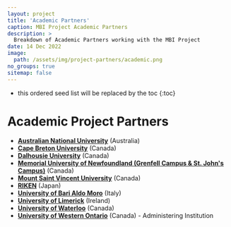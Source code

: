 ```yaml
---
layout: project
title: 'Academic Partners'
caption: MBI Project Academic Partners
description: >
  Breakdown of Academic Partners working with the MBI Project
date: 14 Dec 2022
image: 
  path: /assets/img/project-partners/academic.png
no_groups: true
sitemap: false
---
```


* this ordered seed list will be replaced by the toc
{:toc}

# Academic Project Partners

- **[Australian National University](https://www.anu.edu.au/)** (Australia) 
- **[Cape Breton University](https://www.cbu.ca/)** (Canada) 
- **[Dalhousie University](https://www.dal.ca/)** (Canada) 
- **[Memorial University of Newfoundland (Grenfell Campus & St. John's Campus)](https://www.mun.ca/)** (Canada) 
- **[Mount Saint Vincent University](https://www.msvu.ca/)** (Canada) 
- **[RIKEN](https://www.riken.jp/en/)** (Japan) 
- **[University of Bari Aldo Moro](https://www.uniba.it/en)** (Italy) 
- **[University of Limerick](https://www.ul.ie/)** (Ireland) 
- **[University of Waterloo](https://uwaterloo.ca/)** (Canada)
- **[University of Western Ontario](https://www.uwo.ca/)** (Canada) - Administering Institution
